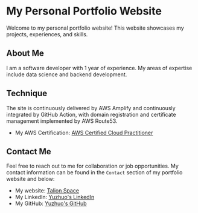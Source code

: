 # My Personal Portfolio Website

Welcome to my personal portfolio website! This website showcases my projects, experiences, and skills.

## About Me
I am a software developer with 1 year of experience. My areas of expertise include data science and backend development.

## Technique
The site is continuously delivered by AWS Amplify and continuously integrated by GitHub Action, with domain registration and certificate management implemented by AWS Route53.
- My AWS Certification: [AWS Certified Cloud Practitioner](https://www.credly.com/badges/4895925b-ed7d-4bef-a304-6eb8fc7fbfdc/linked_in_profile)

## Contact Me
Feel free to reach out to me for collaboration or job opportunities. My contact information can be found in the `Contact` section of my portfolio website and below:
- My website: [Talion Space](https://yuzhuozheng.com/)
- My LinkedIn: [Yuzhuo's LinkedIn](https://www.linkedin.com/in/talion-zheng-6a157a239)
- My GitHub: [Yuzhuo's GitHub](https://github.com/similato87)